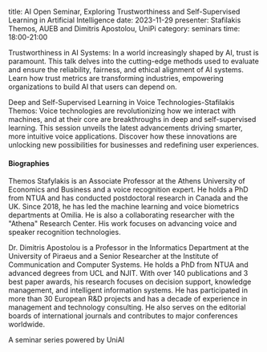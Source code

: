 title: AI Open Seminar, Exploring Trustworthiness and Self-Supervised Learning in Artificial Intelligence
date: 2023-11-29
presenter: Stafilakis Themos, AUEB and Dimitris Apostolou, UniPi
category: seminars
time: 18:00-21:00

Trustworthiness in AI Systems: 
In a world increasingly shaped by AI, trust is paramount. This talk delves into the cutting-edge methods used to evaluate and ensure the reliability, fairness, and ethical alignment of AI systems. Learn how trust metrics are transforming industries, empowering organizations to build AI that users can depend on.

Deep and Self-Supervised Learning in Voice Technologies-Stafilakis Themos: 
Voice technologies are revolutionizing how we interact with machines, and at their core are breakthroughs in deep and self-supervised learning. This session unveils the latest advancements driving smarter, more intuitive voice applications. Discover how these innovations are unlocking new possibilities for businesses and redefining user experiences.

#### Biographies

Themos Stafylakis is an Associate Professor at the Athens University of Economics and Business and a voice recognition expert. He holds a PhD from NTUA and has conducted postdoctoral research in Canada and the UK. Since 2018, he has led the machine learning and voice biometrics departments at Omilia. He is also a collaborating researcher with the "Athena" Research Center. His work focuses on advancing voice and speaker recognition technologies.

Dr. Dimitris Apostolou is a Professor in the Informatics Department at the University of Piraeus and a Senior Researcher at the Institute of Communication and Computer Systems. He holds a PhD from NTUA and advanced degrees from UCL and NJIT. With over 140 publications and 3 best paper awards, his research focuses on decision support, knowledge management, and intelligent information systems. He has participated in more than 30 European R&D projects and has a decade of experience in management and technology consulting. He also serves on the editorial boards of international journals and contributes to major conferences worldwide.

A seminar series powered by UniAI
